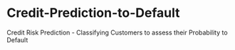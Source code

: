 # Credit-Prediction-to-Default
Credit Risk Prediction - Classifying Customers to assess their Probability to Default
